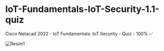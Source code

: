 # IoT-Fundamentals-IoT-Security-1.1-quiz
Cisco Netacad 2022 - IoT Fundamentals: IoT Security - Quiz - 100% ✅


![Resim1](https://user-images.githubusercontent.com/89805569/152662801-e85bd2ab-8dd0-45fc-a721-6859cf2f005c.png)
